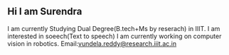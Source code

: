 ## Hi I am Surendra
I am currently Studying Dual Degree(B.tech+Ms by reserach) in IIIT.
I am interested in soeech(Text to speech)
I am currently working on computer vision in robotics.
Email:vundela.reddy@research.iiit.ac.in
<!--
**su4kk/su4kk** is a ✨ _special_ ✨ repository because its `README.md` (this file) appears on your GitHub profile.

Here are some ideas to get you started:

- 🔭 I’m currently working on ...
- 🌱 I’m currently learning ...
- 👯 I’m looking to collaborate on ...
- 🤔 I’m looking for help with ...
- 💬 Ask me about ...
- 📫 How to reach me: ...
- 😄 Pronouns: ...
- ⚡ Fun fact: ...
-->
